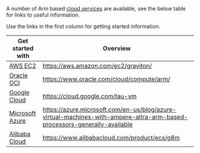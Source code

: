 
A number of Arm based [cloud services](https://www.arm.com/solutions/infrastructure/cloud-computing) are available, see the below table for links to useful information.

Use the links in the first column for getting started information.

| Get started with         | Overview |
| ---                      | ---      |
| [AWS EC2](aws.md)           | https://aws.amazon.com/ec2/graviton/
| [Oracle OCI](oci.md)        | https://www.oracle.com/cloud/compute/arm/
| [Google Cloud](google.md)   | https://cloud.google.com/tau-vm
| [Microsoft Azure](msft.md)  | https://azure.microsoft.com/en-us/blog/azure-virtual-machines-with-ampere-altra-arm-based-processors-generally-available
| [Alibaba Cloud](alibaba.md) | https://www.alibabacloud.com/product/ecs/g8m


